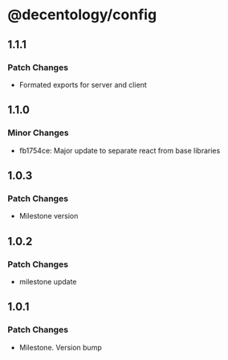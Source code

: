 # @decentology/config

## 1.1.1

### Patch Changes

-   Formated exports for server and client

## 1.1.0

### Minor Changes

-   fb1754ce: Major update to separate react from base libraries

## 1.0.3

### Patch Changes

-   Milestone version

## 1.0.2

### Patch Changes

-   milestone update

## 1.0.1

### Patch Changes

-   Milestone. Version bump
